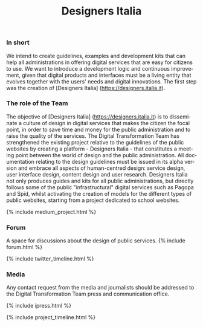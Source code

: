 ﻿---
title: Designers Italia
lang: en
permalink: /en/projects/designers.htm
layout: project
ref: designers
parent_ref: projects
people: [matteo-de-santi, lorenzo-fabbri]
toc: true
twitter_user: DesignersITA
medium_tag: design
forum_category: design
forum_limit: 3
Timeline: 
  - period: June 2017
    title: <a href="https://designers.italia.it/">Designers Italia</a>
    desc: The site is born as a meeting point between designers and the public administration
  - period: June 2017 
    title: Digital Design Days 
    desc: Participation in the event dedicated to design 
  - period: June 2017 
    title: SEO Guide 
    desc: <a href="https://design-italia.readthedocs.io/it/stable/doc/content-design/seo.html">Instructions on SEO</a> for public sites 
  - period: June 2017 
    title: UI Kits and Icon Kits 
    desc: The first design system module for public sites 
  - period: August 2017 
    title: Web Analytics 
    desc: Pilot launch of <a href="https://designers.italia.it/progetti/web-analytics/">open-source web analytics</a> with 20 public sites 
  - period: August 2017 
    title: School sites 
    desc: Project launch for <a href="https://designers.italia.it/progetti/siti-scuole/">school website models</a>
  - period: September 2017 
    title: Updates on content design guide 
    desc: Tips and examples for structuring the information and services on public sites 
  - period: September 2017 
    title: <a href="https://design-italia.readthedocs.io/it/stable/doc/introduzione-linee-guida-design.html">Versioning guidelines</a>
    desc: Definition of the Workflow and release of the 2017.1 guidelines 
  - period: October 2017 
    title: Commencement of collaborative design experimentation 
    desc: Sketch libraries (with Sketch v47), kactus.io, Github for the UI collaborative kit 
    status: to-do 
  - period: October 2017 
    title: Evolution of the UI Kit and web Toolkit 
    desc: Development of the UI Kit and alignment of the Toolkit to the UI Kit 
    status: to-do 
  - period: October 2017 
    title: Blog with design case histories 
    desc: Start-up of blog on Medium, dedicated to the case histories of design in public services 
    status: to-do 
  - period: November 2017 
    title: ASO (App Store Optimisation) Guide 
    desc: Tools for publishing and distributing an app on the App Store and Google Play 
    status: to-do 
  - period: November 2017 
    title: Development of the POC toolkit in React/Bootstrap4/Angular 
    desc: New front-end technologies for the webtoolkit of public sites 
    status: to-do 
  - period: December 2017 
    title: Wireframe kit 
    desc: Release of wireframe kit for rapid prototyping of public websites 
    status: to-do 
  - period: December 2017 
    title: Service design kit and user research 
    description: Personas, user journey maps and other working tools 
    status: to-do
---

### In short
We intend to create guidelines, examples and development kits that can help all administrations in offering digital services that are easy for citizens to use. We want to introduce a development logic and continuous improvement, given that digital products and interfaces must be a living entity that evolves together with the users&#39; needs and digital innovations. The first step was the creation of [Designers Italia] (https://designers.italia.it).

### The role of the Team 
The objective of [Designers Italia] (https://designers.italia.it) is to disseminate a culture of design in digital services that makes the citizen the focal point, in order to save time and money for the public administration and to raise the quality of the services.
The Digital Transformation Team has strengthened the existing project relative to the guidelines of the public websites by creating a platform - Designers Italia - that constitutes a meeting point between the world of design and the public administration. All documentation relating to the design guidelines must be issued in its alpha version and embrace all aspects of human-centred design: service design, user interface design, content design and user research. 
Designers Italia not only produces guides and kits for all public administrations, but directly follows some of the public &quot;infrastructural&quot; digital services such as Pagopa and Spid, whilst activating the creation of models for the different types of public websites, starting from a project dedicated to school websites.


{% include medium_project.html %}

### Forum 

A space for discussions about the design of public services. 
{% include forum.html %}

{% include twitter_timeline.html %}

### Media 

Any contact request from the media and journalists should be addressed to the
Digital Transformation Team press and communication office. 

{% include ipress.html %}
<div id="content-ipress" data-key="01e87bed-f52e-4d6d-af32-c4ea59fd300a" data-lang="it" data-size="100" data-tag="9"></div>
<script type="text/javascript" src="/js/ipress.js"></script>

{% include project_timeline.html %}
